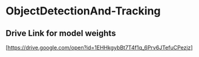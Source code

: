# ObjectDetectionAnd-Tracking

## Drive Link for model weights
[https://drive.google.com/open?id=1EHHkgybBt7T4f1q_6Prv6JTefuCPezjz]
